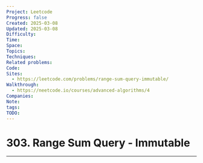 ```yaml
---
Project: Leetcode
Progress: false
Created: 2025-03-08
Updated: 2025-03-08
Difficulty: 
Time: 
Space: 
Topics: 
Techniques: 
Related problems: 
Code: 
Sites:
  - https://leetcode.com/problems/range-sum-query-immutable/
Walkthrough:
  - https://neetcode.io/courses/advanced-algorithms/4
Companies: 
Note: 
tags: 
TODO: 
---
```

# 303. Range Sum Query - Immutable
---
